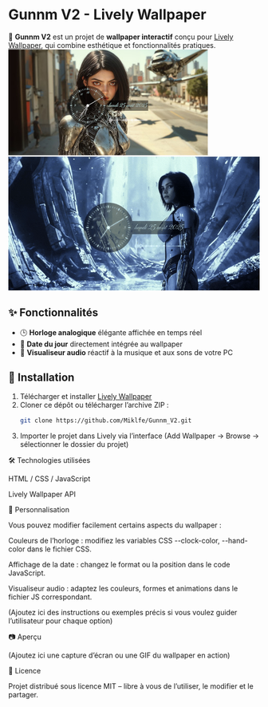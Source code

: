 # Gunnm V2 - Lively Wallpaper

🎨 **Gunnm V2** est un projet de **wallpaper interactif** conçu pour [Lively Wallpaper](https://github.com/rocksdanister/lively), qui combine esthétique et fonctionnalités pratiques.  
![thumbnail](GunnmV2.jpg)
![GIF animé](GunnmV2.gif)

## ✨ Fonctionnalités

- 🕒 **Horloge analogique** élégante affichée en temps réel
- 📅 **Date du jour** directement intégrée au wallpaper
- 🎵 **Visualiseur audio** réactif à la musique et aux sons de votre PC

## 🚀 Installation

1. Télécharger et installer [Lively Wallpaper](https://github.com/rocksdanister/lively/releases)
2. Cloner ce dépôt ou télécharger l’archive ZIP :
   ```bash
   git clone https://github.com/Miklfe/Gunnm_V2.git
   ```
3. Importer le projet dans Lively via l’interface (Add Wallpaper → Browse → sélectionner le dossier du projet)

🛠️ Technologies utilisées

HTML / CSS / JavaScript

Lively Wallpaper API

🎨 Personnalisation

Vous pouvez modifier facilement certains aspects du wallpaper :

Couleurs de l’horloge : modifiez les variables CSS --clock-color, --hand-color dans le fichier CSS.

Affichage de la date : changez le format ou la position dans le code JavaScript.

Visualiseur audio : adaptez les couleurs, formes et animations dans le fichier JS correspondant.

(Ajoutez ici des instructions ou exemples précis si vous voulez guider l’utilisateur pour chaque option)

📷 Aperçu

(Ajoutez ici une capture d’écran ou une GIF du wallpaper en action)

📜 Licence

Projet distribué sous licence MIT – libre à vous de l’utiliser, le modifier et le partager.
